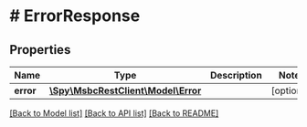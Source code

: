 # # ErrorResponse

## Properties

Name | Type | Description | Notes
------------ | ------------- | ------------- | -------------
**error** | [**\Spy\MsbcRestClient\Model\Error**](Error.md) |  | [optional]

[[Back to Model list]](../../README.md#models) [[Back to API list]](../../README.md#endpoints) [[Back to README]](../../README.md)
